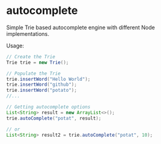 # autocomplete
Simple Trie based autocomplete engine with different Node implementations.

Usage:
```java
// Create the Trie
Trie trie = new Trie();

// Populate the Trie
trie.insertWord("Hello World");
trie.insertWord("github");
trie.insertWord("potato");
//...

// Getting autocomplete options
List<String> result = new ArrayList<>();
trie.autoComplete("potat", result);

// or 
List<String> result2 = trie.autoComplete("potat", 10);

```
